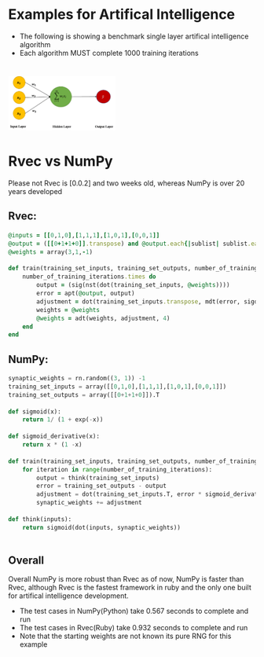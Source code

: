 # Examples for Artifical Intelligence
- The following is showing a benchmark single layer artifical intelligence algorithm
- Each algorithm MUST complete 1000 training iterations
# <img alt="network" src="sln.png" height="110">

# Rvec vs NumPy
Please not Rvec is [0.0.2] and two weeks old, whereas NumPy is over 20 years developed

## Rvec:
```ruby
@inputs = [[0,1,0],[1,1,1],[1,0,1],[0,0,1]]
@output = ([[0+1+1+0]].transpose) and @output.each{|sublist| sublist.each{|item| @output = item} }
@weights = array(3,1,-1)

def train(training_set_inputs, training_set_outputs, number_of_training_iterations)
    number_of_training_iterations.times do
        output = (sig(nst(dot(training_set_inputs, @weights))))
        error = apt(@output, output)
        adjustment = dot(training_set_inputs.transpose, mdt(error, sigd(output), 4))
        weights = @weights
        @weights = adt(weights, adjustment, 4)
    end
end
```
## NumPy:
```python
synaptic_weights = rn.random((3, 1)) -1
training_set_inputs = array([[0,1,0],[1,1,1],[1,0,1],[0,0,1]])
training_set_outputs = array([[0+1+1+0]]).T

def sigmoid(x):
    return 1/ (1 + exp(-x))

def sigmoid_derivative(x):
    return x * (1 -x)

def train(training_set_inputs, training_set_outputs, number_of_training_iterations):
    for iteration in range(number_of_training_iterations):
        output = think(training_set_inputs)
        error = training_set_outputs - output
        adjustment = dot(training_set_inputs.T, error * sigmoid_derivative(output))
        synaptic_weights += adjustment
       
def think(inputs):
    return sigmoid(dot(inputs, synaptic_weights))
        
```
## Overall
Overall NumPy is more robust than Rvec as of now, NumPy is faster than Rvec, although Rvec is the fastest framework in ruby and the only one built for artifical intelligence development. 
- The test cases in NumPy(Python) take 0.567 seconds to complete and run
- The test cases in Rvec(Ruby) take 0.932 seconds to complete and run
- Note that the starting weights are not known its pure RNG for this example
